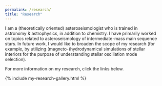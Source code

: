 ```yaml
---
permalink: /research/
title: "Research"
---
```


I am a (theoretically oriented) asteroseismologist who is trained in astronomy & astrophysics, in addition to chemistry.
I have primarily worked on topics related to asteroseismology of intermediate-mass main sequence stars.
In future work, I would like to broaden the scope of my research (for example, by utilizing (magneto-)hydrodynamical simulations of stellar interiors for the purpose of understanding stellar oscillation mode selection).

For more information on my research, click the links below.

{% include my-research-gallery.html %}
